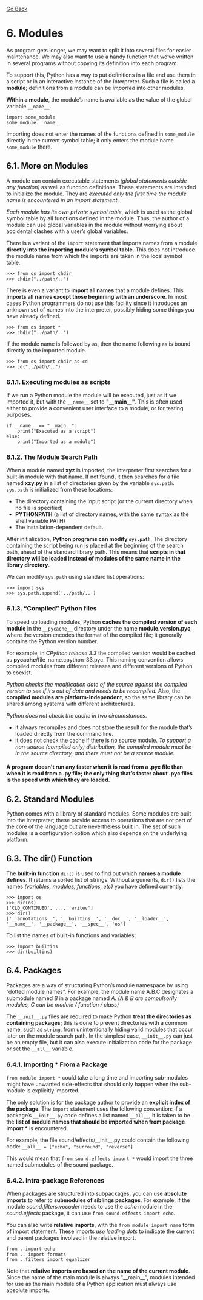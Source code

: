 [Go Back](./README.md)

# <a name="6"></a> 6. Modules

As program gets longer, we may want to split it into several files for easier maintenance. We may also want to use a handy function that we’ve written in several programs without copying its definition into each program.

To support this, Python has a way to put definitions in a file and use them in a script or in an interactive instance of the interpreter. Such a file is called a **module**; definitions from a module can be _imported_ into other modules.

**Within a module**, the module’s name is available as the value of the global variable ```__name__```.

```python3
import some_module
some_module.__name__
```

Importing does not enter the names of the functions defined in ```some_module``` directly in the current symbol table; it only enters the module name ```some_module``` there.

## <a name="6_1"></a> 6.1. More on Modules

A module can contain executable statements _(global statements outside any function)_ as well as function definitions. These statements are intended to initialize the module. They are _executed only the first time the module name is encountered in an import statement_.

_Each module has its own private symbol table_, which is used as the global symbol table by all functions defined in the module. Thus, the author of a module can use global variables in the module without worrying about accidental clashes with a user’s global variables.

There is a variant of the ```import``` statement that imports names from a module **directly into the importing module’s symbol table**. This does not introduce the module name from which the imports are taken in the local symbol table.

```python3
>>> from os import chdir
>>> chdir("../path/..")
```

There is even a variant to **import all names** that a module defines. This **imports all names except those beginning with an underscore**. In most cases Python programmers do not use this facility since it introduces an unknown set of names into the interpreter, possibly hiding some things you have already defined.

```python3
>>> from os import *
>>> chdir("../path/..")
```

If the module name is followed by ```as```, then the name following ```as``` is bound directly to the imported module.

```python3
>>> from os import chdir as cd
>>> cd("../path/..")
```

### <a name="6_1_1"></a> 6.1.1. Executing modules as scripts

If we run a Python module the module will be executed, just as if we imported it, but with the ```__name__``` set to **"\_\_main\_\_"**. This is often used either to provide a convenient user interface to a module, or for testing purposes.

```python3
if __name__ == "__main__":
    print("Executed as a script")
else:
    print("Imported as a module")
```

### <a name="6_1_2"></a> 6.1.2. The Module Search Path

When a module named **xyz** is imported, the interpreter first searches for a built-in module with that name. If not found, it then searches for a file named **xzy.py** in a list of directories given by the variable ```sys.path```. ```sys.path``` is initialized from these locations:
 - The directory containing the input script (or the current directory when no file is specified)
 - **PYTHONPATH** (a list of directory names, with the same syntax as the shell variable PATH)
 - The installation-dependent default.

After initialization, **Python programs can modify ```sys.path```**. The directory containing the script being run is placed at the beginning of the search path, ahead of the standard library path. This means that **scripts in that directory will be loaded instead of modules of the same name in the library directory**.

We can modify ```sys.path``` using standard list operations:

```python3
>>> import sys
>>> sys.path.append('../path/..')
```

### <a name="6_1_3"></a> 6.1.3. “Compiled” Python files

To speed up loading modules, Python **caches the compiled version of each module** in the ```__pycache__``` directory under the name **module.version.pyc**, where the version encodes the format of the compiled file; it generally contains the Python version number.

For example, in _CPython release 3.3_ the compiled version would be cached as __pycache__/file_name.cpython-33.pyc. This naming convention allows compiled modules from different releases and different versions of Python to coexist.

_Python checks the modification date of the source against the compiled version to see if it’s out of date and needs to be recompiled._ Also, the **compiled modules are platform-independent**, so the same library can be shared among systems with different architectures.

_Python does not check the cache in two circumstances_.
- it always recompiles and does not store the result for the module that’s loaded directly from the command line.
- it does not check the cache if there is no source module. _To support a non-source (compiled only) distribution, the compiled module must be in the source directory, and there must not be a source module._

#### **A program doesn’t run any faster when it is read from a .pyc file than when it is read from a .py file; the only thing that’s faster about .pyc files is the speed with which they are loaded.**

## <a name="6_2"></a> 6.2. Standard Modules

Python comes with a library of standard modules. Some modules are built into the interpreter; these provide access to operations that are not part of the core of the language but are nevertheless built in. The set of such modules is a configuration option which also depends on the underlying platform.

## <a name="6_3"></a> 6.3. The dir() Function

The **built-in function** ``dir()`` is used to find out which **names a module defines**. It returns a sorted list of strings.
Without arguments, ```dir()``` lists the names _(variables, modules, functions, etc)_ you have defined currently.

```python3
>>> import os
>>> dir(os)
['CLD_CONTINUED', ..., 'writev']
>>> dir()
['__annotations__', '__builtins__', '__doc__', '__loader__', '__name__', '__package__', '__spec__', 'os']
```

To list the names of built-in functions and variables:

```python3
>>> import builtins
>>> dir(builtins)
```

## <a name="6_4"></a> 6.4. Packages

Packages are a way of structuring Python’s module namespace by using “dotted module names”. For example, the module name A.B.C designates a submodule named _B_ in a package named _A_. _(A & B are compulsorily modules, C can be module / function / class)_

The ```__init__.py``` files are required to make Python **treat the directories as containing packages**; this is done to prevent directories with a common name, such as ```string```, from unintentionally hiding valid modules that occur later on the module search path. In the simplest case, ```__init__.py``` can just be an empty file, but it can also execute initialization code for the package or set the ```__all__``` variable.

### <a name="6_4_1"></a> 6.4.1. Importing * From a Package

```from module import *``` could take a long time and importing sub-modules might have unwanted side-effects that should only happen when the sub-module is explicitly imported.

The only solution is for the package author to provide an **explicit index of the package**. The ```import``` statement uses the following convention: if a package’s ```__init__.py``` code defines a list named ```__all__```, it is taken to be the __list of module names that should be imported when from package import *__ is encountered.

For example, the file sound/effects/\_\_init\_\_.py could contain the following code:
``` __all__ = ["echo", "surround", "reverse"] ```

This would mean that ```from sound.effects import *``` would import the three named submodules of the sound package.

### <a name="6_4_2"></a> 6.4.2. Intra-package References

When packages are structured into subpackages, you can use **absolute imports** to refer to **submodules of siblings packages**. For example, if the module _sound.filters.vocoder_ needs to use the _echo_ module in the _sound.effects_ package, it can use ```from sound.effects import echo```.

You can also write **relative imports**, with the ```from module import name``` form of import statement. These imports _use leading dots_ to indicate the current and parent packages involved in the relative import.

```python3
from . import echo
from .. import formats
from ..filters import equalizer
```

Note that **relative imports are based on the name of the current module**. Since the name of the main module is always "\_\_main\_\_", modules intended for use as the main module of a Python application must always use absolute imports.
